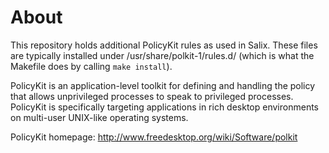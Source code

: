 # About

This repository holds additional PolicyKit rules as used in Salix. These
files are typically installed under /usr/share/polkit-1/rules.d/ (which
is what the Makefile does by calling `make install`).

PolicyKit is an application-level toolkit for defining and handling the
policy that allows unprivileged processes to speak to privileged
processes. PolicyKit is specifically targeting applications in rich
desktop environments on multi-user UNIX-like operating systems.

PolicyKit homepage: http://www.freedesktop.org/wiki/Software/polkit

